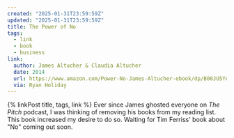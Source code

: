 ```yaml
---
created: "2025-01-31T23:59:59Z"
updated: "2025-01-31T23:59:59Z"
title: The Power of No
tags:
  - link
  - book
  - business
link:
  author: James Altucher & Claudia Altucher
  date: 2014
  url: https://www.amazon.com/Power-No-James-Altucher-ebook/dp/B00JU5YAKW
  via: Ryan Holiday
---
```


{% linkPost title, tags, link %} Ever since James ghosted everyone on *The Pitch* podcast, I was thinking of removing his books from my reading list. This book increased my desire to do so. Waiting for Tim Ferriss' book about "No" coming out soon.
